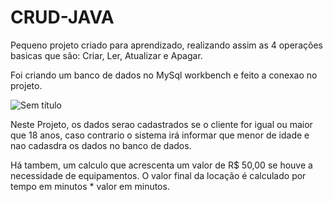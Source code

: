 # CRUD-JAVA

Pequeno projeto criado para aprendizado, realizando assim as 4 operações basicas que são: Criar, Ler, Atualizar e Apagar.

Foi criando um banco de dados no MySql workbench e feito a conexao no projeto.

![Sem título](https://user-images.githubusercontent.com/88213553/228251758-e4d27e50-2f49-4d7e-a788-daaf67835dfa.jpg)


Neste Projeto, os dados serao cadastrados se o cliente for igual ou maior que 18 anos, caso contrario o sistema irá informar que menor de idade e nao cadasdra os dados no banco de dados.

Há tambem, um calculo que acrescenta um valor de R$ 50,00 se houve a necessidade de equipamentos. O valor final da locação é calculado por tempo em minutos * valor em minutos.

